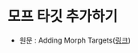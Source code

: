 # 모프 타깃 추가하기

- 원문 : Adding Morph Targets([링크](https://developer.unigine.com/en/docs/2.11/content/tutorials/morph/?rlang=cpp))